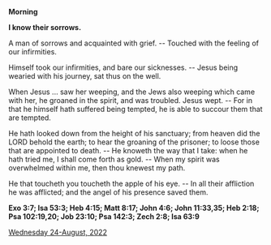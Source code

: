 **Morning**

**I know their sorrows.**
 
A man of sorrows and acquainted with grief. -- Touched with the feeling of our infirmities.
 
Himself took our infirmities, and bare our sicknesses. -- Jesus being wearied with his journey, sat thus on the well.
 
When Jesus ... saw her weeping, and the Jews also weeping which came with her, he groaned in the spirit, and was troubled. Jesus wept. -- For in that he himself hath suffered being tempted, he is able to succour them that are tempted.
 
He hath looked down from the height of his sanctuary; from heaven did the LORD behold the earth; to hear the groaning of the prisoner; to loose those that are appointed to death. -- He knoweth the way that I take: when he hath tried me, I shall come forth as gold. -- When my spirit was overwhelmed within me, then thou knewest my path.
 
He that toucheth you toucheth the apple of his eye. -- In all their affliction he was afflicted; and the angel of his presence saved them.  

**Exo 3:7; Isa 53:3; Heb 4:15; Matt 8:17; John 4:6; John 11:33,35; Heb 2:18; Psa 102:19,20; Job 23:10; Psa 142:3; Zech 2:8; Isa 63:9**

[Wednesday 24-August, 2022](https://t.me/daily_light)
